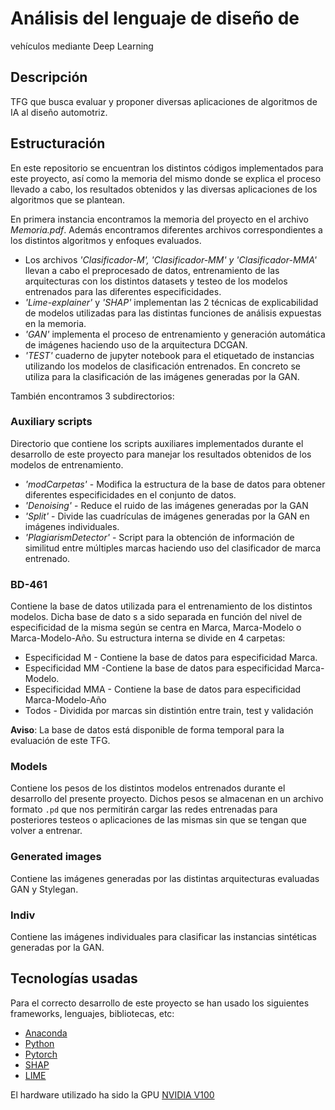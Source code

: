 # Análisis del lenguaje de diseño de
vehículos mediante Deep Learning

## Descripción
TFG que busca evaluar y proponer diversas aplicaciones de algoritmos de IA al diseño automotriz.

## Estructuración
En este repositorio se encuentran los distintos códigos implementados para este proyecto, así como la memoria del mismo donde se explica el proceso llevado a cabo, los resultados obtenidos y las diversas aplicaciones de los algoritmos que se plantean.

En primera instancia encontramos la memoria del proyecto en el archivo _Memoria.pdf_. Además encontramos diferentes archivos correspondientes a los distintos algoritmos y enfoques evaluados.

* Los archivos _'Clasificador-M', 'Clasificador-MM' y 'Clasificador-MMA'_ llevan a cabo el preprocesado de datos, entrenamiento de las arquitecturas con los distintos datasets y testeo de los modelos entrenados para las diferentes especificidades.
* _'Lime-explainer'_ y _'SHAP'_ implementan las 2 técnicas de explicabilidad de modelos utilizadas para las distintas funciones de análisis expuestas en la memoria.
* _'GAN'_ implementa el proceso de entrenamiento y generación automática de imágenes haciendo uso de la arquitectura DCGAN.
* _'TEST'_ cuaderno de jupyter notebook para el etiquetado de instancias utilizando los modelos de clasificación entrenados. En concreto se utiliza para la clasificación de las imágenes generadas por la GAN.

También encontramos 3 subdirectorios:

### Auxiliary scripts
Directorio que contiene los scripts auxiliares implementados durante el desarrollo de este proyecto para manejar los resultados obtenidos de los modelos de entrenamiento. 
* _'modCarpetas'_ - Modifica la estructura de la base de datos para obtener diferentes especificidades en el conjunto de datos.
* _'Denoising'_ - Reduce el ruido de las imágenes generadas por la GAN
* _'Split'_ - Divide las cuadrículas de imágenes generadas por la GAN en imágenes individuales.
* _'PlagiarismDetector'_ - Script para la obtención de información de similitud entre múltiples marcas haciendo uso del clasificador de marca entrenado.

### BD-461
Contiene la base de datos utilizada para el entrenamiento de los distintos modelos. Dicha base de dato s a sido separada en función del nivel de especificidad de la misma según se centra en Marca, Marca-Modelo o Marca-Modelo-Año. Su estructura interna se divide en 4 carpetas:

* Especificidad M - Contiene la base de datos para especificidad Marca.
* Especificidad MM -Contiene la base de datos para especificidad Marca-Modelo.
* Especificidad MMA - Contiene la base de datos para especificidad Marca-Modelo-Año
* Todos - Dividida por marcas sin distintión entre train, test y validación

__Aviso__: La base de datos está disponible de forma temporal para la evaluación de este TFG.

### Models
Contiene los pesos de los distintos modelos entrenados durante el desarrollo del presente proyecto. Dichos pesos se almacenan en un archivo formato `.pd` que nos permitirán cargar las redes entrenadas para posteriores testeos o aplicaciones de las mismas sin que se tengan que volver a entrenar.

### Generated images
Contiene las imágenes generadas por las distintas arquitecturas evaluadas GAN y Stylegan.

### Indiv
Contiene las imágenes individuales para clasificar las  instancias sintéticas generadas por la GAN.

## Tecnologías usadas

Para el correcto desarrollo de este proyecto se han usado los siguientes frameworks, lenguajes, bibliotecas, etc:

- [Anaconda](https://www.anaconda.com/)
- [Python](https://www.python.org/)
- [Pytorch](https://pytorch.org/)
- [SHAP](https://shap.readthedocs.io/en/latest/index.html)
- [LIME](https://github.com/marcotcr/lime)

El hardware utilizado ha sido la GPU [NVIDIA V100](https://www.nvidia.com/en-us/data-center/v100/)
